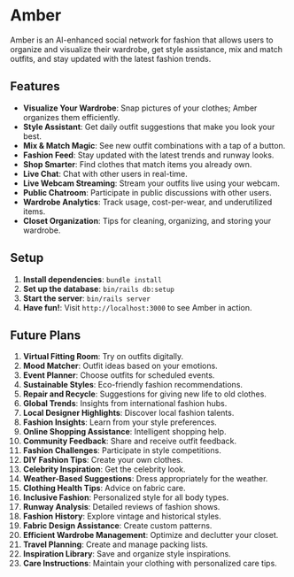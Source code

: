 # Amber

Amber is an AI-enhanced social network for fashion that allows users to organize and visualize their wardrobe, get style assistance, mix and match outfits, and stay updated with the latest fashion trends.

## Features

- **Visualize Your Wardrobe**: Snap pictures of your clothes; Amber organizes them efficiently.
- **Style Assistant**: Get daily outfit suggestions that make you look your best.
- **Mix & Match Magic**: See new outfit combinations with a tap of a button.
- **Fashion Feed**: Stay updated with the latest trends and runway looks.
- **Shop Smarter**: Find clothes that match items you already own.
- **Live Chat**: Chat with other users in real-time.
- **Live Webcam Streaming**: Stream your outfits live using your webcam.
- **Public Chatroom**: Participate in public discussions with other users.
- **Wardrobe Analytics**: Track usage, cost-per-wear, and underutilized items.
- **Closet Organization**: Tips for cleaning, organizing, and storing your wardrobe.

## Setup

1. **Install dependencies**: `bundle install`
2. **Set up the database**: `bin/rails db:setup`
3. **Start the server**: `bin/rails server`
4. **Have fun!**: Visit `http://localhost:3000` to see Amber in action.

## Future Plans

1. **Virtual Fitting Room**: Try on outfits digitally.
2. **Mood Matcher**: Outfit ideas based on your emotions.
3. **Event Planner**: Choose outfits for scheduled events.
4. **Sustainable Styles**: Eco-friendly fashion recommendations.
5. **Repair and Recycle**: Suggestions for giving new life to old clothes.
6. **Global Trends**: Insights from international fashion hubs.
7. **Local Designer Highlights**: Discover local fashion talents.
8. **Fashion Insights**: Learn from your style preferences.
9. **Online Shopping Assistance**: Intelligent shopping help.
10. **Community Feedback**: Share and receive outfit feedback.
11. **Fashion Challenges**: Participate in style competitions.
12. **DIY Fashion Tips**: Create your own clothes.
13. **Celebrity Inspiration**: Get the celebrity look.
14. **Weather-Based Suggestions**: Dress appropriately for the weather.
15. **Clothing Health Tips**: Advice on fabric care.
16. **Inclusive Fashion**: Personalized style for all body types.
17. **Runway Analysis**: Detailed reviews of fashion shows.
18. **Fashion History**: Explore vintage and historical styles.
19. **Fabric Design Assistance**: Create custom patterns.
20. **Efficient Wardrobe Management**: Optimize and declutter your closet.
21. **Travel Planning**: Create and manage packing lists.
22. **Inspiration Library**: Save and organize style inspirations.
23. **Care Instructions**: Maintain your clothing with personalized care tips.
